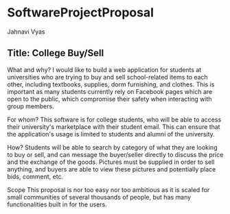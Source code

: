 # SoftwareProjectProposal

Jahnavi Vyas

## Title: College Buy/Sell

What and why? I would like to build a web application for students at universities who are trying to buy and sell school-related items to each other, including textbooks, supplies, dorm furnishing, and clothes. This is important as many students currently rely on Facebook pages which are open to the public, which compromise their safety when interacting with group members.

For whom? This software is for college students, who will be able to access their university's marketplace with their student email. This can ensure that the application's usage is limited to students and alumni of the university.

How? Students will be able to search by category of what they are looking to buy or sell, and can message the buyer/seller directly to discuss the price and the exchange of the goods. Pictures must be supplied in order to sell anything, and buyers are able to view these pictures and potentially place bids, comment, etc.

Scope This proposal is nor too easy nor too ambitious as it is scaled for small communities of several thousands of people, but has many functionalities built in for the users.
